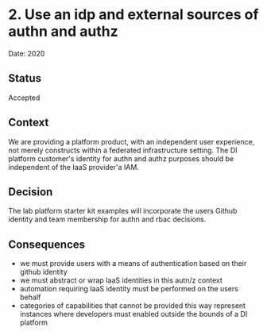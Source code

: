 # 2. Use an idp and external sources of authn and authz

Date: 2020

## Status

Accepted

## Context

We are providing  a platform product, with an independent user experience, not merely constructs within a federated infrastructure setting. The DI platform customer's identity for authn and authz purposes should be independent of the IaaS provider'a IAM.  

## Decision

The lab platform starter kit examples will incorporate the users Github identity and team membership for authn and rbac decisions.  

## Consequences

- we must provide users with a means of authentication based on their github identity
- we must abstract or wrap IaaS identities in this autn/z context
- automation requiring IaaS identity must be performed on the users behalf
- categories of capabilities that cannot be provided this way represent instances where developers must enabled outside the bounds of a DI platform
